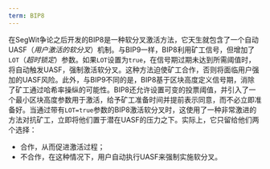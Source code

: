 ```yaml
---
term: BIP8
---
```


在SegWit争论之后开发的BIP8是一种软分叉激活方法，它天生就包含了一个自动UASF（*用户激活的软分叉*）机制。与BIP9一样，BIP8利用矿工信号，但增加了`LOT`（*超时锁定*）参数。如果`LOT`设置为`true`，在信号期过期未达到所需阈值时，将自动触发UASF，强制激活软分叉。这种方法迫使矿工合作，否则将面临用户强加的UASF风险。此外，与BIP9不同的是，BIP8基于区块高度定义信号期，消除了矿工通过哈希率操纵的可能性。BIP8还允许设置可变的投票阈值，并引入了一个最小区块高度参数用于激活，给予矿工准备时间并提前表示同意，而不必立即准备好。当通过带有`LOT=true`参数的BIP8激活软分叉时，这使用了一种非常激进的方法对抗矿工，立即将他们置于潜在UASF的压力之下。实际上，它只留给他们两个选择：
* 合作，从而促进激活过程；
* 不合作，在这种情况下，用户自动执行UASF来强制实施软分叉。